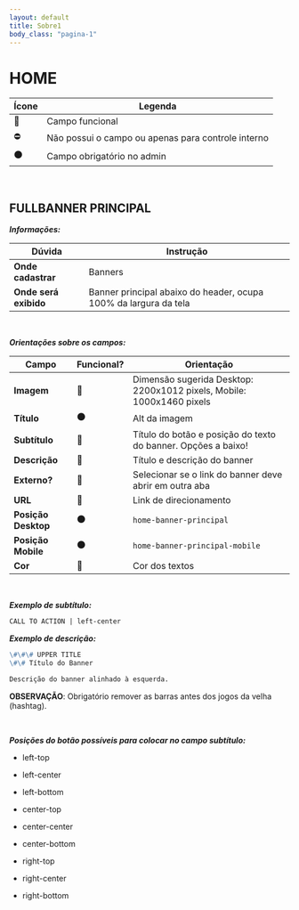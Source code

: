 ```yaml
---
layout: default
title: Sobre1
body_class: "pagina-1"
---
```


# HOME

| Ícone               | Legenda                                            |
| ------------------- | -------------------------------------------------- |
| :large_blue_circle: | Campo funcional                                    |
| :no_entry:          | Não possui o campo ou apenas para controle interno |
| :black_circle:      | Campo obrigatório no admin                         |


&nbsp;

## FULLBANNER PRINCIPAL

**_Informações:_**

| Dúvida                | Instrução                                                        |
| --------------------- | ---------------------------------------------------------------- |
| **Onde cadastrar**    | Banners                                                          |
| **Onde será exibido** | Banner principal abaixo do header, ocupa 100% da largura da tela |


&nbsp;

**_Orientações sobre os campos:_**

| Campo               | Funcional?          | Orientação                                                            |
| ------------------- | ------------------- | --------------------------------------------------------------------- |
| **Imagem**          | :large_blue_circle: | Dimensão sugerida Desktop: 2200x1012 pixels, Mobile: 1000x1460 pixels |
| **Título**          | :black_circle:      | Alt da imagem                                                         |
| **Subtítulo**       | :large_blue_circle: | Título do botão e posição do texto do banner. Opções a baixo!         |
| **Descrição**       | :large_blue_circle: | Título e descrição do banner                                          |
| **Externo?**        | :large_blue_circle: | Selecionar se o link do banner deve abrir em outra aba                |
| **URL**             | :large_blue_circle: | Link de direcionamento                                                |
| **Posição Desktop** | :black_circle:      | `home-banner-principal`                                        |
| **Posição Mobile**  | :black_circle:      | `home-banner-principal-mobile`                                 |
| **Cor**             | :large_blue_circle: |  Cor dos textos                                                       |

&nbsp;

**_Exemplo de subtítulo:_**

```md
CALL TO ACTION | left-center
```

**_Exemplo de descrição:_**

```md
\#\#\# UPPER TITLE
\#\# Título do Banner

Descrição do banner alinhado à esquerda.
```

**OBSERVAÇÃO**: Obrigatório remover as barras antes dos jogos da velha (hashtag).

&nbsp;

**_Posições do botão possíveis para colocar no campo subtítulo:_**

- left-top
- left-center
- left-bottom

- center-top
- center-center
- center-bottom

- right-top
- right-center
- right-bottom


&nbsp;
